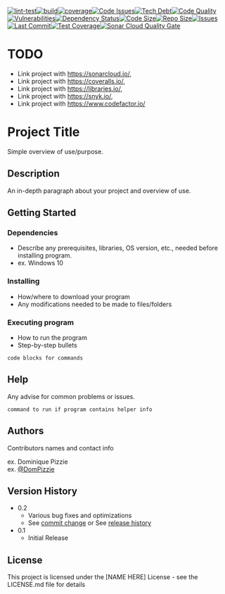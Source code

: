 [![lint-test](https://github.com/ShaneLucy/project-boilerplate-setup/actions/workflows/lint-test.yml/badge.svg)](https://github.com/ShaneLucy/project-boilerplate-setup/actions/workflows/lint-test.yml/badge.svg)[![build](https://github.com/ShaneLucy/project-boilerplate-setup/actions/workflows/build.yml/badge.svg)](https://github.com/ShaneLucy/project-boilerplate-setup/actions/workflows/build.yml/badge.svg)[![coverage](https://github.com/ShaneLucy/project-boilerplate-setup/actions/workflows/coverage.yml/badge.svg)](https://github.com/ShaneLucy/project-boilerplate-setup/actions/workflows/coverage.yml/badge.svg)[![Code Issues](https://img.shields.io/codeclimate/issues/ShaneLucy/project-boilerplate-setup)](https://img.shields.io/codeclimate/issues/ShaneLucy/project-boilerplate-setup)[![Tech Debt](https://img.shields.io/codeclimate/tech-debt/ShaneLucy/project-boilerplate-setup)](https://img.shields.io/codeclimate/tech-debt/ShaneLucy/project-boilerplate-setup)[![Code Quality](https://img.shields.io/codefactor/grade/github/ShaneLucy/project-boilerplate-setup/master)](https://img.shields.io/codefactor/grade/github/ShaneLucy/project-boilerplate-setup/master)[![Vulnerabilities](https://img.shields.io/snyk/vulnerabilities/github/ShaneLucy/project-boilerplate-setup)](https://img.shields.io/snyk/vulnerabilities/github/ShaneLucy/project-boilerplate-setup)[![Dependency Status](https://img.shields.io/librariesio/github/ShaneLucy/project-boilerplate-setup)](https://img.shields.io/librariesio/github/ShaneLucy/project-boilerplate-setup)[![Code Size](https://img.shields.io/github/languages/code-size/ShaneLucy/project-boilerplate-setup)](https://img.shields.io/github/languages/code-size/ShaneLucy/project-boilerplate-setup)[![Repo Size](https://img.shields.io/github/repo-size/ShaneLucy/project-boilerplate-setup)](https://img.shields.io/github/repo-size/ShaneLucy/project-boilerplate-setup)[![Issues](https://img.shields.io/github/issues-raw/ShaneLucy/project-boilerplate-setup)](https://img.shields.io/github/issues-raw/ShaneLucy/project-boilerplate-setup)[![Last Commit](https://img.shields.io/github/last-commit/ShaneLucy/project-boilerplate-setup)](https://img.shields.io/github/last-commit/ShaneLucy/project-boilerplate-setup)[![Test Coverage](https://coveralls.io/repos/github/ShaneLucy/project-boilerplate-setup/badge.svg?branch=master)](https://coveralls.io/repos/github/ShaneLucy/project-boilerplate-setup/badge.svg?branch=master)[![Sonar Cloud Quality Gate](https://sonarcloud.io/api/project_badges/measure?project=ShaneLucy_project-boilerplate-setup&metric=alert_status)](https://sonarcloud.io/api/project_badges/measure?project=ShaneLucy_project-boilerplate-setup&metric=alert_status)

# TODO

- Link project with https://sonarcloud.io/,
- Link project with https://coveralls.io/,
- Link project with https://libraries.io/,
- Link project with https://snyk.io/,
- Link project with https://www.codefactor.io/

# Project Title

Simple overview of use/purpose.

## Description

An in-depth paragraph about your project and overview of use.

## Getting Started

### Dependencies

- Describe any prerequisites, libraries, OS version, etc., needed before installing program.
- ex. Windows 10

### Installing

- How/where to download your program
- Any modifications needed to be made to files/folders

### Executing program

- How to run the program
- Step-by-step bullets

```
code blocks for commands
```

## Help

Any advise for common problems or issues.

```
command to run if program contains helper info
```

## Authors

Contributors names and contact info

ex. Dominique Pizzie  
ex. [@DomPizzie](https://twitter.com/dompizzie)

## Version History

- 0.2
  - Various bug fixes and optimizations
  - See [commit change]() or See [release history]()
- 0.1
  - Initial Release

## License

This project is licensed under the [NAME HERE] License - see the LICENSE.md file for details

